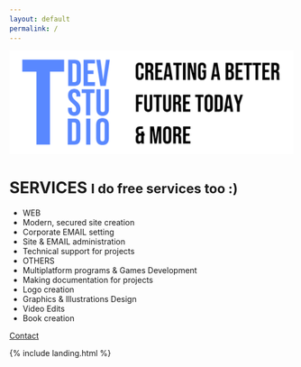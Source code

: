 ```yaml
---
layout: default
permalink: /
---
```


<img class="w-100 mt-5" src="/assets/tdevstudio/logo-pack/banner.png" alt="Logo">

<div class="row pt-4 text-center">
	<div class="col-12">
		<div class="card mb-4 box-shadow">
			<div class="card-body">
				<h1 class="text-primary mb-5">
					<b>SERVICES</b>
					<small class="text-muted">I do free services too :)</small>
				</h1>
				<ul class="list-unstyled mt-3 mb-4">
					<li class="h3">WEB</li>
					<li>Modern, secured site creation</li>
					<li>Corporate EMAIL setting</li>
					<li>Site & EMAIL administration</li>
					<li>Technical support for projects</li>
					<li class="mt-5 h3">OTHERS</li>
					<li>Multiplatform programs & Games Development</li>
					<li>Making documentation for projects</li>
					<li>Logo creation</li>
					<li>Graphics & Illustrations Design</li>
					<li>Video Edits</li>
					<li>Book creation</li>
				</ul>
				<a class="btn btn-lg btn-block btn-outline-primary" href="mailto:{{ site.author.email }}">Contact</a>
			</div>
		</div>
	</div>
</div>

{% include landing.html %}
